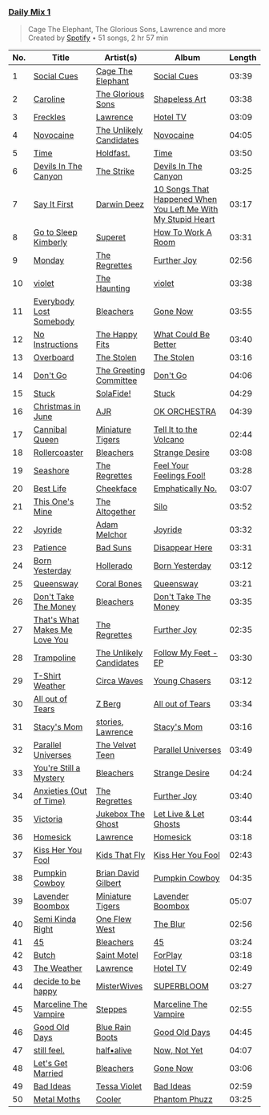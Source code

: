 ### [Daily Mix 1](https://open.spotify.com/playlist/37i9dQZF1E39Gzb56luQni)

> Cage The Elephant, The Glorious Sons, Lawrence and more<br>
> Created by [Spotify](https://open.spotify.com/user/spotify) • 51 songs, 2 hr 57 min

| No. | Title | Artist(s) | Album | Length |
|---|---|---|---|---|
| 1 | [Social Cues](https://open.spotify.com/track/1KuVdyg8d6NlRhbpHxg5UF) | [Cage The Elephant](https://open.spotify.com/artist/26T3LtbuGT1Fu9m0eRq5X3) | [Social Cues](https://open.spotify.com/album/2VuZJsJBPLwg9BeQFQle8G) | 03:39 |
| 2 | [Caroline](https://open.spotify.com/track/2NXMDU4HmUqtq3Tm7bcJi8) | [The Glorious Sons](https://open.spotify.com/artist/5CPxrqCStgt6AfI4fLiedH) | [Shapeless Art](https://open.spotify.com/album/1xBuUa5apvfXmZ0GN9aaLV) | 03:38 |
| 3 | [Freckles](https://open.spotify.com/track/6zIGr19hOaHhruwq9hdbIE) | [Lawrence](https://open.spotify.com/artist/5rwUYLyUq8gBsVaOUcUxpE) | [Hotel TV](https://open.spotify.com/album/1U3ORbSHYUQLGYBzyEveMZ) | 03:09 |
| 4 | [Novocaine](https://open.spotify.com/track/4GKcaqt6PFor4siHXMO42e) | [The Unlikely Candidates](https://open.spotify.com/artist/4hwJwkgsufeilLXS1ZfJqq) | [Novocaine](https://open.spotify.com/album/2CnxyJ5Rtq0KHLTXoN9eV5) | 04:05 |
| 5 | [Time](https://open.spotify.com/track/5fAOkmzYAG5Wvc47VIh4yO) | [Holdfast.](https://open.spotify.com/artist/2Swe1eLITXtY5b0xOx8AE8) | [Time](https://open.spotify.com/album/6VxGd66N8sGNwkWYQmqsDl) | 03:50 |
| 6 | [Devils In The Canyon](https://open.spotify.com/track/0hPvOQ0CgJWrJxCWRk1wSw) | [The Strike](https://open.spotify.com/artist/6VB4TqEl0yfaF88LYHH4wj) | [Devils In The Canyon](https://open.spotify.com/album/5hEtsfXwdZY4ggPowYaMws) | 03:25 |
| 7 | [Say It First](https://open.spotify.com/track/25giXgJlBcUMhTsWrOERCs) | [Darwin Deez](https://open.spotify.com/artist/5ERkupmHea6uS0nwKr2zcz) | [10 Songs That Happened When You Left Me With My Stupid Heart](https://open.spotify.com/album/5tOkZSNfya5Y9d6whkLWTS) | 03:17 |
| 8 | [Go to Sleep Kimberly](https://open.spotify.com/track/1BuL6zqUEDEoaemhIQ08DO) | [Superet](https://open.spotify.com/artist/3e5snAyVao8Jsu9kxumEUs) | [How To Work A Room](https://open.spotify.com/album/3j3T5vVLxmkq4o1MJG2l1J) | 03:31 |
| 9 | [Monday](https://open.spotify.com/track/55jtGKCCpLEV0zWFf97wVY) | [The Regrettes](https://open.spotify.com/artist/67WNUxmM7y4WzHPAVzBu3E) | [Further Joy](https://open.spotify.com/album/1rM5i5ofhPY3hdPA5wcozJ) | 02:56 |
| 10 | [violet](https://open.spotify.com/track/26LxrLp64m9teL5En1lY1u) | [The Haunting](https://open.spotify.com/artist/09uUKWMhRoP7QbPWdgiFoC) | [violet](https://open.spotify.com/album/1rlWUlExYRsGAoFUWrjTix) | 03:38 |
| 11 | [Everybody Lost Somebody](https://open.spotify.com/track/4JkOsslKrWDYYb5dcft9AH) | [Bleachers](https://open.spotify.com/artist/2eam0iDomRHGBypaDQLwWI) | [Gone Now](https://open.spotify.com/album/10HKbC9lKDHGQvndGck6XJ) | 03:55 |
| 12 | [No Instructions](https://open.spotify.com/track/1dEKPZXU13GNRRcGD85fhJ) | [The Happy Fits](https://open.spotify.com/artist/73rPcaYEhBd0UuVZBqqyQJ) | [What Could Be Better](https://open.spotify.com/album/7FhH5nGululV6EAqwf6X0c) | 03:40 |
| 13 | [Overboard](https://open.spotify.com/track/4BnvsFkGWmGbR03VcyFFhZ) | [The Stolen](https://open.spotify.com/artist/6Z3NJ0YpnRGnP0kdxqRqrb) | [The Stolen](https://open.spotify.com/album/3xqWCMRUdTEGk5vj2XHnqu) | 03:16 |
| 14 | [Don't Go](https://open.spotify.com/track/7GVZFNXB3mFcv1iDC43lHy) | [The Greeting Committee](https://open.spotify.com/artist/1MIe1z4RdqLqHSJsb7EBMm) | [Don't Go](https://open.spotify.com/album/2gTWRdvUCVT0g5t52SYFJI) | 04:06 |
| 15 | [Stuck](https://open.spotify.com/track/02dqgtVQttQWIzfdRwbII5) | [SolaFide!](https://open.spotify.com/artist/193CJnWF2UVnZH10b66DYG) | [Stuck](https://open.spotify.com/album/5gvUaZ9YhTnch2oFSLRgh6) | 04:29 |
| 16 | [Christmas in June](https://open.spotify.com/track/4YyBL0KHcqo3LclmmMrl8g) | [AJR](https://open.spotify.com/artist/6s22t5Y3prQHyaHWUN1R1C) | [OK ORCHESTRA](https://open.spotify.com/album/1y2AzG31F4CuCKQ1rpIzaI) | 04:39 |
| 17 | [Cannibal Queen](https://open.spotify.com/track/7BMWunZCzpUdESUgWSuNRa) | [Miniature Tigers](https://open.spotify.com/artist/7xWU2A2lw1xf4zTjKhkrGK) | [Tell It to the Volcano](https://open.spotify.com/album/6LVXJslQ2aT7xyIBnDsXXj) | 02:44 |
| 18 | [Rollercoaster](https://open.spotify.com/track/5L95vS64rG1YMIFm1hLjyZ) | [Bleachers](https://open.spotify.com/artist/2eam0iDomRHGBypaDQLwWI) | [Strange Desire](https://open.spotify.com/album/0cnNCK2xpudXjB8pzsrYy9) | 03:08 |
| 19 | [Seashore](https://open.spotify.com/track/6kQ3W5LMxh6ftjEBssYgAd) | [The Regrettes](https://open.spotify.com/artist/67WNUxmM7y4WzHPAVzBu3E) | [Feel Your Feelings Fool!](https://open.spotify.com/album/3AWvlkLV6Wmys6G85zwz98) | 03:28 |
| 20 | [Best Life](https://open.spotify.com/track/3PnyEjKhWYtG8KemMziOIX) | [Cheekface](https://open.spotify.com/artist/32kCEAvtuFzIZA15zrhQDW) | [Emphatically No.](https://open.spotify.com/album/3YkGFruKgF5cpCv3z5cd1E) | 03:07 |
| 21 | [This One's Mine](https://open.spotify.com/track/31reG6oFwbGCxkqNheROHn) | [The Altogether](https://open.spotify.com/artist/6LipWEhF4zwwRY8hFtCQHc) | [Silo](https://open.spotify.com/album/7gMJ73FNHGu8YHP3Kkt9Vd) | 03:52 |
| 22 | [Joyride](https://open.spotify.com/track/0VcVy0kpfwyd5rMS5URyVD) | [Adam Melchor](https://open.spotify.com/artist/54tv11ndFfiqXiR03PwdlB) | [Joyride](https://open.spotify.com/album/2kbQUnNWsS3C931Sx7FYzb) | 03:32 |
| 23 | [Patience](https://open.spotify.com/track/5dMBXBIu07XRtl3dwrbmlK) | [Bad Suns](https://open.spotify.com/artist/0YhUSm86okLWldQVwJkLlP) | [Disappear Here](https://open.spotify.com/album/2YXl7mV4d30fEbwpVQ7YBQ) | 03:31 |
| 24 | [Born Yesterday](https://open.spotify.com/track/7xhELmqWebjzTPQaJWIpbW) | [Hollerado](https://open.spotify.com/artist/4eNWAiPUXRaPmyWSc9glM3) | [Born Yesterday](https://open.spotify.com/album/0InS9VQwnO65fwIrrIZChh) | 03:12 |
| 25 | [Queensway](https://open.spotify.com/track/2ZEcbXJgLAIpjVEtTr7xa1) | [Coral Bones](https://open.spotify.com/artist/0iy6OoJOCMcDZAovtiaCaZ) | [Queensway](https://open.spotify.com/album/48SKYzBWb2oCk1YUtUq4G5) | 03:21 |
| 26 | [Don't Take The Money](https://open.spotify.com/track/0d3BJRrklQ6sTfbmrojuZI) | [Bleachers](https://open.spotify.com/artist/2eam0iDomRHGBypaDQLwWI) | [Don't Take The Money](https://open.spotify.com/album/6XVw1ysE3HyYF9T9axP33Y) | 03:35 |
| 27 | [That's What Makes Me Love You](https://open.spotify.com/track/37UjK6VOVPIqzASUz6EcdW) | [The Regrettes](https://open.spotify.com/artist/67WNUxmM7y4WzHPAVzBu3E) | [Further Joy](https://open.spotify.com/album/1rM5i5ofhPY3hdPA5wcozJ) | 02:35 |
| 28 | [Trampoline](https://open.spotify.com/track/3geJxU83R4EzSjIymcXSt2) | [The Unlikely Candidates](https://open.spotify.com/artist/4hwJwkgsufeilLXS1ZfJqq) | [Follow My Feet - EP](https://open.spotify.com/album/620EKsmxJcf61omo8COafs) | 03:30 |
| 29 | [T-Shirt Weather](https://open.spotify.com/track/1gR9y60Vr70iUtfC61JIXH) | [Circa Waves](https://open.spotify.com/artist/6hl5k4gLl1p3sjhHcb57t2) | [Young Chasers](https://open.spotify.com/album/1IVmUHIaorGsWsmcSMoz8i) | 03:12 |
| 30 | [All out of Tears](https://open.spotify.com/track/3msQFdslV1vrWdUiiDoLcH) | [Z Berg](https://open.spotify.com/artist/1kqmfPNXoed2ueFvyMfNP7) | [All out of Tears](https://open.spotify.com/album/2q9CfqniY35S61ceq98CR2) | 03:34 |
| 31 | [Stacy's Mom](https://open.spotify.com/track/2JGznhusV8NtGUKgMfgVtH) | [stories](https://open.spotify.com/artist/2TzZg302CB0oW5ZMeTW98p), [Lawrence](https://open.spotify.com/artist/5rwUYLyUq8gBsVaOUcUxpE) | [Stacy's Mom](https://open.spotify.com/album/3XpOLPIDpHlV96VYNgVyFk) | 03:16 |
| 32 | [Parallel Universes](https://open.spotify.com/track/45AF7bejkH7QuBLQ02FFq4) | [The Velvet Teen](https://open.spotify.com/artist/3SvvEJjgB1Mxz7BrhUUAb7) | [Parallel Universes](https://open.spotify.com/album/0JsNkfWSOINzIZHwDayLxz) | 03:49 |
| 33 | [You're Still a Mystery](https://open.spotify.com/track/2jjFo90fZtQrhPNrwRxN0C) | [Bleachers](https://open.spotify.com/artist/2eam0iDomRHGBypaDQLwWI) | [Strange Desire](https://open.spotify.com/album/0cnNCK2xpudXjB8pzsrYy9) | 04:24 |
| 34 | [Anxieties (Out of Time)](https://open.spotify.com/track/0y9Y03Nixt3fX18fQ1k2w9) | [The Regrettes](https://open.spotify.com/artist/67WNUxmM7y4WzHPAVzBu3E) | [Further Joy](https://open.spotify.com/album/1rM5i5ofhPY3hdPA5wcozJ) | 03:40 |
| 35 | [Victoria](https://open.spotify.com/track/6PygGAmpvTfty4Clx53ft2) | [Jukebox The Ghost](https://open.spotify.com/artist/0L8jXe7QeS9oYUoXbANmX4) | [Let Live & Let Ghosts](https://open.spotify.com/album/0zQxOFhjixRmW1w6LftIyX) | 03:44 |
| 36 | [Homesick](https://open.spotify.com/track/64OcVQq3FBoGm2twUd3044) | [Lawrence](https://open.spotify.com/artist/5rwUYLyUq8gBsVaOUcUxpE) | [Homesick](https://open.spotify.com/album/0dimpeFX6avE5XJYWvoHGw) | 03:18 |
| 37 | [Kiss Her You Fool](https://open.spotify.com/track/6aBh6vT0UV14DneyyNorR2) | [Kids That Fly](https://open.spotify.com/artist/1qChcfwij4nN6hsCLTKBJX) | [Kiss Her You Fool](https://open.spotify.com/album/5jRYuoqIFmARsD6KV3xEAd) | 02:43 |
| 38 | [Pumpkin Cowboy](https://open.spotify.com/track/0aQKoer8OKhatqteWGHu2Y) | [Brian David Gilbert](https://open.spotify.com/artist/2kHRbJk5oBq8T5fWYLFzpm) | [Pumpkin Cowboy](https://open.spotify.com/album/6WM8uZxBMpK2c1fTILWGvI) | 04:35 |
| 39 | [Lavender Boombox](https://open.spotify.com/track/04TOyd9HCUL8do2srcIyXY) | [Miniature Tigers](https://open.spotify.com/artist/7xWU2A2lw1xf4zTjKhkrGK) | [Lavender Boombox](https://open.spotify.com/album/4usZcHNySNzz83dLuFJPZA) | 05:07 |
| 40 | [Semi Kinda Right](https://open.spotify.com/track/6WBegXRPJduYiiS2jvOe2V) | [One Flew West](https://open.spotify.com/artist/6uLb8ipu4g3Mae4AyQsVdU) | [The Blur](https://open.spotify.com/album/2i1vVSQa3Qs3utMbQvELA5) | 02:56 |
| 41 | [45](https://open.spotify.com/track/1gbgwb8AwRo9i42YaqWnj2) | [Bleachers](https://open.spotify.com/artist/2eam0iDomRHGBypaDQLwWI) | [45](https://open.spotify.com/album/4Jkd7DR2cZjaVbQEQydXbX) | 03:24 |
| 42 | [Butch](https://open.spotify.com/track/5ZQWNRoJsfkByZFHqCB92J) | [Saint Motel](https://open.spotify.com/artist/1dWEYMPtNmvSVaDNLgB6NV) | [ForPlay](https://open.spotify.com/album/5m8T9MJCvShSsmpeSvBfpL) | 03:18 |
| 43 | [The Weather](https://open.spotify.com/track/6bTCAppl3ahMD79EE40Jhx) | [Lawrence](https://open.spotify.com/artist/5rwUYLyUq8gBsVaOUcUxpE) | [Hotel TV](https://open.spotify.com/album/1U3ORbSHYUQLGYBzyEveMZ) | 02:49 |
| 44 | [decide to be happy](https://open.spotify.com/track/5icIdyBlKaRbhzPJU68xMu) | [MisterWives](https://open.spotify.com/artist/5ivCbtrcD5N4rD337xIb2z) | [SUPERBLOOM](https://open.spotify.com/album/59f3BAKRdlWeaGTetnUPob) | 03:27 |
| 45 | [Marceline The Vampire](https://open.spotify.com/track/2p975L9RyQFC95S1cJimnk) | [Steppes](https://open.spotify.com/artist/3rtWvuNQG5ft9FhpEqPyBk) | [Marceline The Vampire](https://open.spotify.com/album/0q5x4To46oSesrmNnqpVZ9) | 02:55 |
| 46 | [Good Old Days](https://open.spotify.com/track/5WmCM7OF13u4jcsMIP2JCb) | [Blue Rain Boots](https://open.spotify.com/artist/2zautAwUDuz4oyCf7N9Hfv) | [Good Old Days](https://open.spotify.com/album/1W1slMRkArdOwmYS9J6sZp) | 04:45 |
| 47 | [still feel.](https://open.spotify.com/track/48XkVAagIoQHCsOlJtXUd5) | [half•alive](https://open.spotify.com/artist/7sOR7gk6XUlGnxj3p9F54k) | [Now, Not Yet](https://open.spotify.com/album/2KSWrd22LGc0Hmqs2Z5i7z) | 04:07 |
| 48 | [Let's Get Married](https://open.spotify.com/track/4PKorFhOq9YfwOGJx0cOiJ) | [Bleachers](https://open.spotify.com/artist/2eam0iDomRHGBypaDQLwWI) | [Gone Now](https://open.spotify.com/album/10HKbC9lKDHGQvndGck6XJ) | 03:06 |
| 49 | [Bad Ideas](https://open.spotify.com/track/41K8qlXVHE5cDv7eifdk4G) | [Tessa Violet](https://open.spotify.com/artist/5DD5GZd4ElmQTy9NleMvKJ) | [Bad Ideas](https://open.spotify.com/album/39y7WSuhOKLmxWP7ElwWFl) | 02:59 |
| 50 | [Metal Moths](https://open.spotify.com/track/5CRIqhoPfzfFW4MmDjBrW9) | [Cooler](https://open.spotify.com/artist/3zy1CdZBJmrQ4eW605veSs) | [Phantom Phuzz](https://open.spotify.com/album/0rz3BcNnQ9vO7V7SOEsKUc) | 03:25 |
